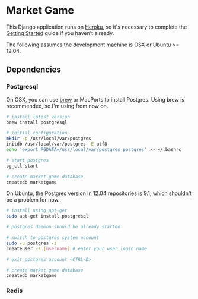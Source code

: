 Market Game
===========

This Django application runs on [Heroku][1], so it's necessary to
complete the [Getting Started][2] guide if you haven't already.

The following assumes the development machine is OSX or Ubuntu >=
12.04.


Dependencies
------------

### Postgresql

On OSX, you can use [brew][3] or MacPorts to install Postgres. Using brew
is recommended, so I'm using from now on.

```bash
# install latest version
brew install postgresql

# initial configuration
mkdir -p /usr/local/var/postgres
initdb /usr/local/var/postgres -E utf8
echo 'export PGDATA=/usr/local/var/postgres postgres' >> ~/.bashrc

# start postgres
pg_ctl start

# create market game database
createdb marketgame
```

On Ubuntu, the Postgres version in 12.04 repositories is 9.1, which
shouldn't be a problem for now.

```bash
# install using apt-get
sudo apt-get install postgresql

# postgres daemon should be already started

# switch to postgres system account
sudo -u postgres -s
createuser -s [username] # enter your user login name

# exit postgres account <CTRL-D>

# create market game database
createdb marketgame
```

### Redis


[1]: https://www.heroku.com
[2]: https://devcenter.heroku.com/articles/quickstart
[3]: http://brew.sh
